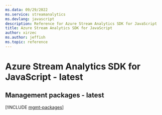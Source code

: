 ```yaml
---
ms.data: 09/29/2022
ms.service: streamanalytics
ms.devlang: javascript
description: Reference for Azure Stream Analytics SDK for JavaScript
title: Azure Stream Analytics SDK for JavaScript
author: xirzec
ms.author: jeffish
ms.topic: reference
---
```

# Azure Stream Analytics SDK for JavaScript - latest

## Management packages - latest
[!INCLUDE [mgmt-packages](stream-analytics-mgmt-index.md)]